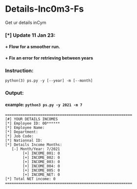 # Details-Inc0m3-Fs
Get ur details inCym
### [*] Update 11 Jan 23:
#### + Flow for a smoother run.
#### + Fix an error for retrieving between years 
### Instruction:
```python(3) ps.py -y [--year] -m [--month]```
### Output:
  #### example: ```python3 ps.py -y 2021 -m 7``` 
```
==========================================================
[#] YOUR DETAILS INCOMES
[*] Employee ID: 00******
[*] Employee Name: 
[*] Department: 
[*] Job Code: 
[*] Nationnal ID: 
[*] Details Income Months:
   [-] Month/Year: 7/2021
        [+] INCOME_001: 0
        [+] INCOME_002: 0
        [+] INCOME_003: 0
        [+] INCOME_004: 0
        [+] INCOME_005: 0
        [+] INCOME_NET: 0
[*] Total NET income: 0
==========================================================
```
